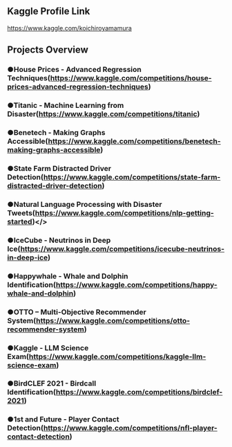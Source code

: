 ## Kaggle Profile Link<br>
https://www.kaggle.com/koichiroyamamura<br>
## Projects Overview<br>
### ●House Prices - Advanced Regression Techniques(https://www.kaggle.com/competitions/house-prices-advanced-regression-techniques)</br>
### ●Titanic - Machine Learning from Disaster(https://www.kaggle.com/competitions/titanic)</br>
### ●Benetech - Making Graphs Accessible(https://www.kaggle.com/competitions/benetech-making-graphs-accessible)</br>
### ●State Farm Distracted Driver Detection(https://www.kaggle.com/competitions/state-farm-distracted-driver-detection)</br>
### ●Natural Language Processing with Disaster Tweets(https://www.kaggle.com/competitions/nlp-getting-started)</>
### ●IceCube - Neutrinos in Deep Ice(https://www.kaggle.com/competitions/icecube-neutrinos-in-deep-ice)</br>
### ●Happywhale - Whale and Dolphin Identification(https://www.kaggle.com/competitions/happy-whale-and-dolphin)</br>
### ●OTTO – Multi-Objective Recommender System(https://www.kaggle.com/competitions/otto-recommender-system)</br>
### ●Kaggle - LLM Science Exam(https://www.kaggle.com/competitions/kaggle-llm-science-exam)</br>
### ●BirdCLEF 2021 - Birdcall Identification(https://www.kaggle.com/competitions/birdclef-2021)</br>
### ●1st and Future - Player Contact Detection(https://www.kaggle.com/competitions/nfl-player-contact-detection)</br>
